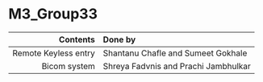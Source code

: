 # M3_Group33

| Contents | Done by |
|-----:|:-------------|
|Remote Keyless entry | Shantanu Chafle and Sumeet Gokhale |
| Bicom system | Shreya Fadvnis and Prachi Jambhulkar |
